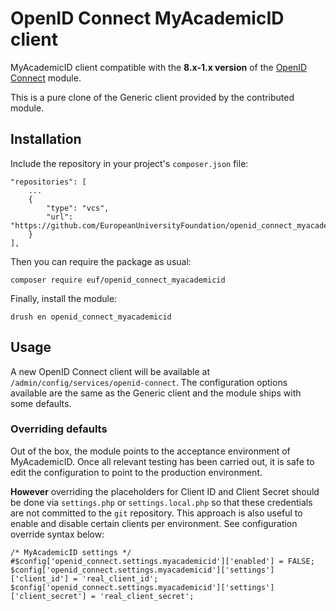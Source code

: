 # OpenID Connect MyAcademicID client

MyAcademicID client compatible with the **8.x-1.x version** of the [OpenID Connect](https://www.drupal.org/project/openid_connect/) module.

This is a pure clone of the Generic client provided by the contributed module.

## Installation

Include the repository in your project's `composer.json` file:

    "repositories": [
        ...
        {
            "type": "vcs",
            "url": "https://github.com/EuropeanUniversityFoundation/openid_connect_myacademicid"
        }
    ],

Then you can require the package as usual:

    composer require euf/openid_connect_myacademicid

Finally, install the module:

    drush en openid_connect_myacademicid

## Usage

A new OpenID Connect client will be available at `/admin/config/services/openid-connect`. The configuration options available are the same as the Generic client and the module ships with some defaults.

### Overriding defaults

Out of the box, the module points to the acceptance environment of MyAcademicID. Once all relevant testing has been carried out, it is safe to edit the configuration to point to the production environment.

**However** overriding the placeholders for Client ID and Client Secret should be done via `settings.php` or `settings.local.php` so that these credentials are not committed to the `git` repository. This approach is also useful to enable and disable certain clients per environment. See configuration override syntax below:

    /* MyAcademicID settings */
    #$config['openid_connect.settings.myacademicid']['enabled'] = FALSE;
    $config['openid_connect.settings.myacademicid']['settings']['client_id'] = 'real_client_id';
    $config['openid_connect.settings.myacademicid']['settings']['client_secret'] = 'real_client_secret';
